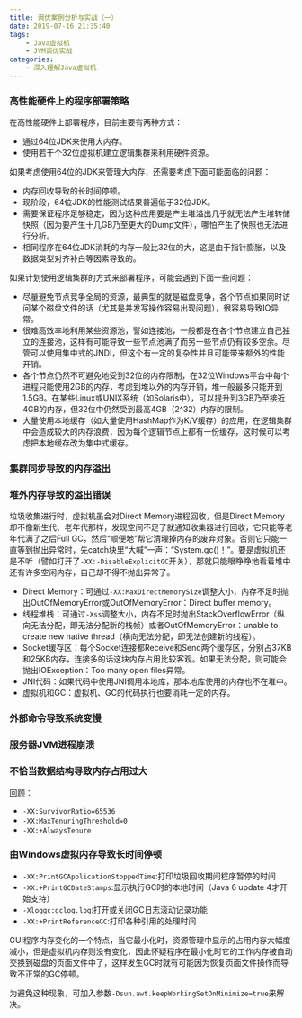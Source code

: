 ```yaml
---
title: 调优案例分析与实战（一）
date: 2019-07-16 21:35:40
tags:
	- Java虚拟机
	- JVM调优实战
categories:
	- 深入理解Java虚拟机
---
```


### 高性能硬件上的程序部署策略

在高性能硬件上部署程序，目前主要有两种方式：

- 通过64位JDK来使用大内存。
- 使用若干个32位虚拟机建立逻辑集群来利用硬件资源。


如果考虑使用64位的JDK来管理大内存，还需要考虑下面可能面临的问题：

- 内存回收导致的长时间停顿。
- 现阶段，64位JDK的性能测试结果普遍低于32位JDK。
- 需要保证程序足够稳定，因为这种应用要是产生堆溢出几乎就无法产生堆转储快照（因为要产生十几GB乃至更大的Dump文件），哪怕产生了快照也无法进行分析。
- 相同程序在64位JDK消耗的内存一般比32位的大，这是由于指针膨胀，以及数据类型对齐补白等因素导致的。

如果计划使用逻辑集群的方式来部署程序，可能会遇到下面一些问题：

- 尽量避免节点竞争全局的资源，最典型的就是磁盘竞争，各个节点如果同时访问某个磁盘文件的话（尤其是并发写操作容易出现问题），很容易导致IO异常。
- 很难高效率地利用某些资源池，譬如连接池，一般都是在各个节点建立自己独立的连接池，这样有可能导致一些节点池满了而另一些节点仍有较多空余。尽管可以使用集中式的JNDI，但这个有一定的复杂性并且可能带来额外的性能开销。
- 各个节点仍然不可避免地受到32位的内存限制，在32位Windows平台中每个进程只能使用2GB的内存，考虑到堆以外的内存开销，堆一般最多只能开到1.5GB。在某些Linux或UNIX系统（如Solaris中），可以提升到3GB乃至接近4GB的内存，但32位中仍然受到最高4GB（2^32）内存的限制。
- 大量使用本地缓存（如大量使用HashMap作为K/V缓存）的应用，在逻辑集群中会造成较大的内存浪费，因为每个逻辑节点上都有一份缓存，这时候可以考虑把本地缓存改为集中式缓存。

<!-- more-->

### 集群同步导致的内存溢出

### 堆外内存导致的溢出错误

垃圾收集进行时，虚拟机虽会对Direct Memory进程回收，但是Direct Memory却不像新生代、老年代那样，发现空间不足了就通知收集器进行回收，它只能等老年代满了之后Full GC，然后“顺便地”帮它清理掉内存的废弃对象。否则它只能一直等到抛出异常时，先catch块里“大喊”一声：“System.gc()！”。要是虚拟机还是不听（譬如打开了`-XX:-DisableExplicitGC`开关），那就只能眼睁睁地看着堆中还有许多空闲内存，自己却不得不抛出异常了。

- Direct Memory：可通过`-XX:MaxDirectMemorySize`调整大小，内存不足时抛出OutOfMemoryError或OutOfMemoryError：Direct buffer memory。
- 线程堆栈：可通过`-Xss`调整大小，内存不足时抛出StackOverflowError（纵向无法分配，即无法分配新的栈帧）或者OutOfMemoryError：unable to create new native thread（横向无法分配，即无法创建新的线程）。
- Socket缓存区：每个Socket连接都Receive和Send两个缓存区，分别占37KB和25KB内存，连接多的话这块内存占用比较客观。如果无法分配，则可能会抛出IOException：Too many open files异常。
- JNI代码：如果代码中使用JNI调用本地库，那本地库使用的内存也不在堆中。
- 虚拟机和GC：虚拟机、GC的代码执行也要消耗一定的内存。

### 外部命令导致系统变慢

### 服务器JVM进程崩溃

### 不恰当数据结构导致内存占用过大

回顾：

- `-XX:SurvivorRatio=65536`
- `-XX:MaxTenuringThreshold=0`
- `-XX:+AlwaysTenure`

### 由Windows虚拟内存导致长时间停顿

- `-XX:PrintGCApplicationStoppedTime`:打印垃圾回收期间程序暂停的时间
- `-XX:+PrintGCDateStamps`:显示执行GC时的本地时间（Java 6 update 4才开始支持）
- `-Xloggc:gclog.log`:打开或关闭GC日志滚动记录功能
- `-XX:+PrintReferenceGC`:打印各种引用的处理时间

GUI程序内存变化的一个特点，当它最小化时，资源管理中显示的占用内存大幅度减小，但是虚拟机内存则没有变化，因此怀疑程序在最小化时它的工作内存被自动交换到磁盘的页面文件中了，这样发生GC时就有可能因为恢复页面文件操作而导致不正常的GC停顿。

为避免这种现象，可加入参数`-Dsun.awt.keepWorkingSetOnMinimize=true`来解决。